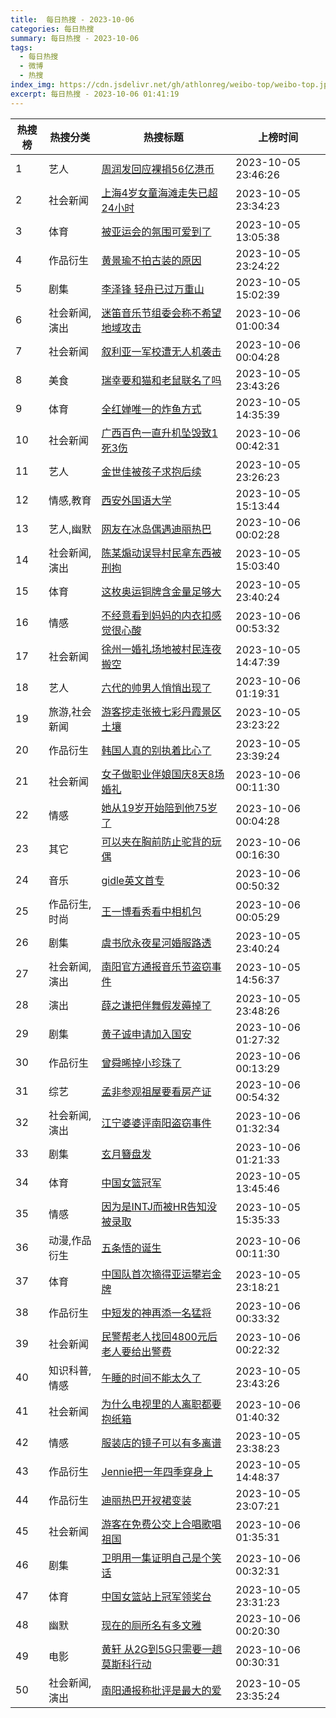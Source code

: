 ```yaml
---
title:  每日热搜 - 2023-10-06
categories: 每日热搜
summary: 每日热搜 - 2023-10-06
tags:
  - 每日热搜
  - 微博
  - 热搜
index_img: https://cdn.jsdelivr.net/gh/athlonreg/weibo-top/weibo-top.jpeg
excerpt: 每日热搜 - 2023-10-06 01:41:19
---
```


| 热搜榜 | 热搜分类 | 热搜标题 | 上榜时间 |
| --- | --- | --- | --- |
| 1 | 艺人 | [周润发回应裸捐56亿港币](https://s.weibo.com/weibo%3Fq%3D%2523%E5%91%A8%E6%B6%A6%E5%8F%91%E5%9B%9E%E5%BA%94%E8%A3%B8%E6%8D%9056%E4%BA%BF%E6%B8%AF%E5%B8%81%2523) | 2023-10-05 23:46:26 | 
| 2 | 社会新闻 | [上海4岁女童海滩走失已超24小时](https://s.weibo.com/weibo%3Fq%3D%2523%E4%B8%8A%E6%B5%B74%E5%B2%81%E5%A5%B3%E7%AB%A5%E6%B5%B7%E6%BB%A9%E8%B5%B0%E5%A4%B1%E5%B7%B2%E8%B6%8524%E5%B0%8F%E6%97%B6%2523) | 2023-10-05 23:34:23 | 
| 3 | 体育 | [被亚运会的氛围可爱到了](https://s.weibo.com/weibo%3Fq%3D%2523%E8%A2%AB%E4%BA%9A%E8%BF%90%E4%BC%9A%E7%9A%84%E6%B0%9B%E5%9B%B4%E5%8F%AF%E7%88%B1%E5%88%B0%E4%BA%86%2523) | 2023-10-05 13:05:38 | 
| 4 | 作品衍生 | [黄景瑜不拍古装的原因](https://s.weibo.com/weibo%3Fq%3D%2523%E9%BB%84%E6%99%AF%E7%91%9C%E4%B8%8D%E6%8B%8D%E5%8F%A4%E8%A3%85%E7%9A%84%E5%8E%9F%E5%9B%A0%2523) | 2023-10-05 23:24:22 | 
| 5 | 剧集 | [李泽锋 轻舟已过万重山](https://s.weibo.com/weibo%3Fq%3D%2523%E6%9D%8E%E6%B3%BD%E9%94%8B%20%E8%BD%BB%E8%88%9F%E5%B7%B2%E8%BF%87%E4%B8%87%E9%87%8D%E5%B1%B1%2523) | 2023-10-05 15:02:39 | 
| 6 | 社会新闻,演出 | [迷笛音乐节组委会称不希望地域攻击](https://s.weibo.com/weibo%3Fq%3D%2523%E8%BF%B7%E7%AC%9B%E9%9F%B3%E4%B9%90%E8%8A%82%E7%BB%84%E5%A7%94%E4%BC%9A%E7%A7%B0%E4%B8%8D%E5%B8%8C%E6%9C%9B%E5%9C%B0%E5%9F%9F%E6%94%BB%E5%87%BB%2523) | 2023-10-06 01:00:34 | 
| 7 | 社会新闻 | [叙利亚一军校遭无人机袭击](https://s.weibo.com/weibo%3Fq%3D%2523%E5%8F%99%E5%88%A9%E4%BA%9A%E4%B8%80%E5%86%9B%E6%A0%A1%E9%81%AD%E6%97%A0%E4%BA%BA%E6%9C%BA%E8%A2%AD%E5%87%BB%2523) | 2023-10-06 00:04:28 | 
| 8 | 美食 | [瑞幸要和猫和老鼠联名了吗](https://s.weibo.com/weibo%3Fq%3D%2523%E7%91%9E%E5%B9%B8%E8%A6%81%E5%92%8C%E7%8C%AB%E5%92%8C%E8%80%81%E9%BC%A0%E8%81%94%E5%90%8D%E4%BA%86%E5%90%97%2523) | 2023-10-05 23:43:26 | 
| 9 | 体育 | [全红婵唯一的炸鱼方式](https://s.weibo.com/weibo%3Fq%3D%2523%E5%85%A8%E7%BA%A2%E5%A9%B5%E5%94%AF%E4%B8%80%E7%9A%84%E7%82%B8%E9%B1%BC%E6%96%B9%E5%BC%8F%2523) | 2023-10-05 14:35:39 | 
| 10 | 社会新闻 | [广西百色一直升机坠毁致1死3伤](https://s.weibo.com/weibo%3Fq%3D%2523%E5%B9%BF%E8%A5%BF%E7%99%BE%E8%89%B2%E4%B8%80%E7%9B%B4%E5%8D%87%E6%9C%BA%E5%9D%A0%E6%AF%81%E8%87%B41%E6%AD%BB3%E4%BC%A4%2523) | 2023-10-06 00:42:31 | 
| 11 | 艺人 | [金世佳被孩子求抱后续](https://s.weibo.com/weibo%3Fq%3D%2523%E9%87%91%E4%B8%96%E4%BD%B3%E8%A2%AB%E5%AD%A9%E5%AD%90%E6%B1%82%E6%8A%B1%E5%90%8E%E7%BB%AD%2523) | 2023-10-05 23:26:23 | 
| 12 | 情感,教育 | [西安外国语大学](https://s.weibo.com/weibo%3Fq%3D%2523%E8%A5%BF%E5%AE%89%E5%A4%96%E5%9B%BD%E8%AF%AD%E5%A4%A7%E5%AD%A6%2523) | 2023-10-05 15:13:44 | 
| 13 | 艺人,幽默 | [网友在冰岛偶遇迪丽热巴](https://s.weibo.com/weibo%3Fq%3D%2523%E7%BD%91%E5%8F%8B%E5%9C%A8%E5%86%B0%E5%B2%9B%E5%81%B6%E9%81%87%E8%BF%AA%E4%B8%BD%E7%83%AD%E5%B7%B4%2523) | 2023-10-06 00:02:28 | 
| 14 | 社会新闻,演出 | [陈某煽动误导村民拿东西被刑拘](https://s.weibo.com/weibo%3Fq%3D%2523%E9%99%88%E6%9F%90%E7%85%BD%E5%8A%A8%E8%AF%AF%E5%AF%BC%E6%9D%91%E6%B0%91%E6%8B%BF%E4%B8%9C%E8%A5%BF%E8%A2%AB%E5%88%91%E6%8B%98%2523) | 2023-10-05 15:03:40 | 
| 15 | 体育 | [这枚奥运铜牌含金量足够大](https://s.weibo.com/weibo%3Fq%3D%2523%E8%BF%99%E6%9E%9A%E5%A5%A5%E8%BF%90%E9%93%9C%E7%89%8C%E5%90%AB%E9%87%91%E9%87%8F%E8%B6%B3%E5%A4%9F%E5%A4%A7%2523) | 2023-10-05 23:40:24 | 
| 16 | 情感 | [不经意看到妈妈的内衣扣感觉很心酸](https://s.weibo.com/weibo%3Fq%3D%2523%E4%B8%8D%E7%BB%8F%E6%84%8F%E7%9C%8B%E5%88%B0%E5%A6%88%E5%A6%88%E7%9A%84%E5%86%85%E8%A1%A3%E6%89%A3%E6%84%9F%E8%A7%89%E5%BE%88%E5%BF%83%E9%85%B8%2523) | 2023-10-06 00:53:32 | 
| 17 | 社会新闻 | [徐州一婚礼场地被村民连夜搬空](https://s.weibo.com/weibo%3Fq%3D%2523%E5%BE%90%E5%B7%9E%E4%B8%80%E5%A9%9A%E7%A4%BC%E5%9C%BA%E5%9C%B0%E8%A2%AB%E6%9D%91%E6%B0%91%E8%BF%9E%E5%A4%9C%E6%90%AC%E7%A9%BA%2523) | 2023-10-05 14:47:39 | 
| 18 | 艺人 | [六代的帅男人悄悄出现了](https://s.weibo.com/weibo%3Fq%3D%2523%E5%85%AD%E4%BB%A3%E7%9A%84%E5%B8%85%E7%94%B7%E4%BA%BA%E6%82%84%E6%82%84%E5%87%BA%E7%8E%B0%E4%BA%86%2523) | 2023-10-06 01:19:31 | 
| 19 | 旅游,社会新闻 | [游客挖走张掖七彩丹霞景区土壤](https://s.weibo.com/weibo%3Fq%3D%2523%E6%B8%B8%E5%AE%A2%E6%8C%96%E8%B5%B0%E5%BC%A0%E6%8E%96%E4%B8%83%E5%BD%A9%E4%B8%B9%E9%9C%9E%E6%99%AF%E5%8C%BA%E5%9C%9F%E5%A3%A4%2523) | 2023-10-05 23:23:22 | 
| 20 | 作品衍生 | [韩国人真的别执着比心了](https://s.weibo.com/weibo%3Fq%3D%2523%E9%9F%A9%E5%9B%BD%E4%BA%BA%E7%9C%9F%E7%9A%84%E5%88%AB%E6%89%A7%E7%9D%80%E6%AF%94%E5%BF%83%E4%BA%86%2523) | 2023-10-05 23:39:24 | 
| 21 | 社会新闻 | [女子做职业伴娘国庆8天8场婚礼](https://s.weibo.com/weibo%3Fq%3D%2523%E5%A5%B3%E5%AD%90%E5%81%9A%E8%81%8C%E4%B8%9A%E4%BC%B4%E5%A8%98%E5%9B%BD%E5%BA%868%E5%A4%A98%E5%9C%BA%E5%A9%9A%E7%A4%BC%2523) | 2023-10-06 00:11:30 | 
| 22 | 情感 | [她从19岁开始陪到他75岁了](https://s.weibo.com/weibo%3Fq%3D%2523%E5%A5%B9%E4%BB%8E19%E5%B2%81%E5%BC%80%E5%A7%8B%E9%99%AA%E5%88%B0%E4%BB%9675%E5%B2%81%E4%BA%86%2523) | 2023-10-06 00:04:28 | 
| 23 | 其它 | [可以夹在胸前防止驼背的玩偶](https://s.weibo.com/weibo%3Fq%3D%2523%E5%8F%AF%E4%BB%A5%E5%A4%B9%E5%9C%A8%E8%83%B8%E5%89%8D%E9%98%B2%E6%AD%A2%E9%A9%BC%E8%83%8C%E7%9A%84%E7%8E%A9%E5%81%B6%2523) | 2023-10-06 00:16:30 | 
| 24 | 音乐 | [gidle英文首专](https://s.weibo.com/weibo%3Fq%3D%2523gidle%E8%8B%B1%E6%96%87%E9%A6%96%E4%B8%93%2523) | 2023-10-06 00:50:32 | 
| 25 | 作品衍生,时尚 | [王一博看秀看中相机包](https://s.weibo.com/weibo%3Fq%3D%2523%E7%8E%8B%E4%B8%80%E5%8D%9A%E7%9C%8B%E7%A7%80%E7%9C%8B%E4%B8%AD%E7%9B%B8%E6%9C%BA%E5%8C%85%2523) | 2023-10-06 00:05:29 | 
| 26 | 剧集 | [虞书欣永夜星河婚服路透](https://s.weibo.com/weibo%3Fq%3D%2523%E8%99%9E%E4%B9%A6%E6%AC%A3%E6%B0%B8%E5%A4%9C%E6%98%9F%E6%B2%B3%E5%A9%9A%E6%9C%8D%E8%B7%AF%E9%80%8F%2523) | 2023-10-05 23:40:24 | 
| 27 | 社会新闻,演出 | [南阳官方通报音乐节盗窃事件](https://s.weibo.com/weibo%3Fq%3D%2523%E5%8D%97%E9%98%B3%E5%AE%98%E6%96%B9%E9%80%9A%E6%8A%A5%E9%9F%B3%E4%B9%90%E8%8A%82%E7%9B%97%E7%AA%83%E4%BA%8B%E4%BB%B6%2523) | 2023-10-05 14:56:37 | 
| 28 | 演出 | [薛之谦把伴舞假发薅掉了](https://s.weibo.com/weibo%3Fq%3D%2523%E8%96%9B%E4%B9%8B%E8%B0%A6%E6%8A%8A%E4%BC%B4%E8%88%9E%E5%81%87%E5%8F%91%E8%96%85%E6%8E%89%E4%BA%86%2523) | 2023-10-05 23:48:26 | 
| 29 | 剧集 | [黄子诚申请加入国安](https://s.weibo.com/weibo%3Fq%3D%2523%E9%BB%84%E5%AD%90%E8%AF%9A%E7%94%B3%E8%AF%B7%E5%8A%A0%E5%85%A5%E5%9B%BD%E5%AE%89%2523) | 2023-10-06 01:27:32 | 
| 30 | 作品衍生 | [曾舜晞掉小珍珠了](https://s.weibo.com/weibo%3Fq%3D%2523%E6%9B%BE%E8%88%9C%E6%99%9E%E6%8E%89%E5%B0%8F%E7%8F%8D%E7%8F%A0%E4%BA%86%2523) | 2023-10-06 00:13:29 | 
| 31 | 综艺 | [孟非参观祖屋要看房产证](https://s.weibo.com/weibo%3Fq%3D%2523%E5%AD%9F%E9%9D%9E%E5%8F%82%E8%A7%82%E7%A5%96%E5%B1%8B%E8%A6%81%E7%9C%8B%E6%88%BF%E4%BA%A7%E8%AF%81%2523) | 2023-10-06 00:54:32 | 
| 32 | 社会新闻,演出 | [江宁婆婆评南阳盗窃事件](https://s.weibo.com/weibo%3Fq%3D%2523%E6%B1%9F%E5%AE%81%E5%A9%86%E5%A9%86%E8%AF%84%E5%8D%97%E9%98%B3%E7%9B%97%E7%AA%83%E4%BA%8B%E4%BB%B6%2523) | 2023-10-06 01:32:34 | 
| 33 | 剧集 | [玄月簪盘发](https://s.weibo.com/weibo%3Fq%3D%2523%E7%8E%84%E6%9C%88%E7%B0%AA%E7%9B%98%E5%8F%91%2523) | 2023-10-06 01:21:33 | 
| 34 | 体育 | [中国女篮冠军](https://s.weibo.com/weibo%3Fq%3D%2523%E4%B8%AD%E5%9B%BD%E5%A5%B3%E7%AF%AE%E5%86%A0%E5%86%9B%2523) | 2023-10-05 13:45:46 | 
| 35 | 情感 | [因为是INTJ而被HR告知没被录取](https://s.weibo.com/weibo%3Fq%3D%2523%E5%9B%A0%E4%B8%BA%E6%98%AFINTJ%E8%80%8C%E8%A2%ABHR%E5%91%8A%E7%9F%A5%E6%B2%A1%E8%A2%AB%E5%BD%95%E5%8F%96%2523) | 2023-10-05 15:35:33 | 
| 36 | 动漫,作品衍生 | [五条悟的诞生](https://s.weibo.com/weibo%3Fq%3D%2523%E4%BA%94%E6%9D%A1%E6%82%9F%E7%9A%84%E8%AF%9E%E7%94%9F%2523) | 2023-10-06 00:11:30 | 
| 37 | 体育 | [中国队首次摘得亚运攀岩金牌](https://s.weibo.com/weibo%3Fq%3D%2523%E4%B8%AD%E5%9B%BD%E9%98%9F%E9%A6%96%E6%AC%A1%E6%91%98%E5%BE%97%E4%BA%9A%E8%BF%90%E6%94%80%E5%B2%A9%E9%87%91%E7%89%8C%2523) | 2023-10-05 23:18:21 | 
| 38 | 作品衍生 | [中短发的神再添一名猛将](https://s.weibo.com/weibo%3Fq%3D%2523%E4%B8%AD%E7%9F%AD%E5%8F%91%E7%9A%84%E7%A5%9E%E5%86%8D%E6%B7%BB%E4%B8%80%E5%90%8D%E7%8C%9B%E5%B0%86%2523) | 2023-10-06 00:33:32 | 
| 39 | 社会新闻 | [民警帮老人找回4800元后老人要给出警费](https://s.weibo.com/weibo%3Fq%3D%2523%E6%B0%91%E8%AD%A6%E5%B8%AE%E8%80%81%E4%BA%BA%E6%89%BE%E5%9B%9E4800%E5%85%83%E5%90%8E%E8%80%81%E4%BA%BA%E8%A6%81%E7%BB%99%E5%87%BA%E8%AD%A6%E8%B4%B9%2523) | 2023-10-06 00:22:32 | 
| 40 | 知识科普,情感 | [午睡的时间不能太久了](https://s.weibo.com/weibo%3Fq%3D%2523%E5%8D%88%E7%9D%A1%E7%9A%84%E6%97%B6%E9%97%B4%E4%B8%8D%E8%83%BD%E5%A4%AA%E4%B9%85%E4%BA%86%2523) | 2023-10-05 23:43:26 | 
| 41 | 社会新闻 | [为什么电视里的人离职都要抱纸箱](https://s.weibo.com/weibo%3Fq%3D%2523%E4%B8%BA%E4%BB%80%E4%B9%88%E7%94%B5%E8%A7%86%E9%87%8C%E7%9A%84%E4%BA%BA%E7%A6%BB%E8%81%8C%E9%83%BD%E8%A6%81%E6%8A%B1%E7%BA%B8%E7%AE%B1%2523) | 2023-10-06 01:40:32 | 
| 42 | 情感 | [服装店的镜子可以有多离谱](https://s.weibo.com/weibo%3Fq%3D%2523%E6%9C%8D%E8%A3%85%E5%BA%97%E7%9A%84%E9%95%9C%E5%AD%90%E5%8F%AF%E4%BB%A5%E6%9C%89%E5%A4%9A%E7%A6%BB%E8%B0%B1%2523) | 2023-10-05 23:38:23 | 
| 43 | 作品衍生 | [Jennie把一年四季穿身上](https://s.weibo.com/weibo%3Fq%3D%2523Jennie%E6%8A%8A%E4%B8%80%E5%B9%B4%E5%9B%9B%E5%AD%A3%E7%A9%BF%E8%BA%AB%E4%B8%8A%2523) | 2023-10-05 14:48:37 | 
| 44 | 作品衍生 | [迪丽热巴开衩裙变装](https://s.weibo.com/weibo%3Fq%3D%2523%E8%BF%AA%E4%B8%BD%E7%83%AD%E5%B7%B4%E5%BC%80%E8%A1%A9%E8%A3%99%E5%8F%98%E8%A3%85%2523) | 2023-10-05 23:07:21 | 
| 45 | 社会新闻 | [游客在免费公交上合唱歌唱祖国](https://s.weibo.com/weibo%3Fq%3D%2523%E6%B8%B8%E5%AE%A2%E5%9C%A8%E5%85%8D%E8%B4%B9%E5%85%AC%E4%BA%A4%E4%B8%8A%E5%90%88%E5%94%B1%E6%AD%8C%E5%94%B1%E7%A5%96%E5%9B%BD%2523) | 2023-10-06 01:35:31 | 
| 46 | 剧集 | [卫明用一集证明自己是个笑话](https://s.weibo.com/weibo%3Fq%3D%2523%E5%8D%AB%E6%98%8E%E7%94%A8%E4%B8%80%E9%9B%86%E8%AF%81%E6%98%8E%E8%87%AA%E5%B7%B1%E6%98%AF%E4%B8%AA%E7%AC%91%E8%AF%9D%2523) | 2023-10-06 00:32:31 | 
| 47 | 体育 | [中国女篮站上冠军领奖台](https://s.weibo.com/weibo%3Fq%3D%2523%E4%B8%AD%E5%9B%BD%E5%A5%B3%E7%AF%AE%E7%AB%99%E4%B8%8A%E5%86%A0%E5%86%9B%E9%A2%86%E5%A5%96%E5%8F%B0%2523) | 2023-10-05 23:31:23 | 
| 48 | 幽默 | [现在的厕所名有多文雅](https://s.weibo.com/weibo%3Fq%3D%2523%E7%8E%B0%E5%9C%A8%E7%9A%84%E5%8E%95%E6%89%80%E5%90%8D%E6%9C%89%E5%A4%9A%E6%96%87%E9%9B%85%2523) | 2023-10-06 00:20:30 | 
| 49 | 电影 | [黄轩 从2G到5G只需要一趟莫斯科行动](https://s.weibo.com/weibo%3Fq%3D%2523%E9%BB%84%E8%BD%A9%20%E4%BB%8E2G%E5%88%B05G%E5%8F%AA%E9%9C%80%E8%A6%81%E4%B8%80%E8%B6%9F%E8%8E%AB%E6%96%AF%E7%A7%91%E8%A1%8C%E5%8A%A8%2523) | 2023-10-06 00:30:31 | 
| 50 | 社会新闻,演出 | [南阳通报称批评是最大的爱](https://s.weibo.com/weibo%3Fq%3D%2523%E5%8D%97%E9%98%B3%E9%80%9A%E6%8A%A5%E7%A7%B0%E6%89%B9%E8%AF%84%E6%98%AF%E6%9C%80%E5%A4%A7%E7%9A%84%E7%88%B1%2523) | 2023-10-05 23:35:24 | 
